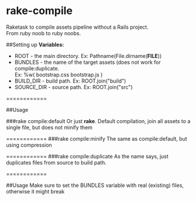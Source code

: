 rake-compile
============

Raketask to compile assets pipeline without a Rails project.<br>
From ruby noob to ruby noobs.

##Setting up
**Variables:**
* ROOT - the main directory. Ex: Pathname(File.dirname(__FILE__))
* BUNDLES - the name of the target assets (does not work for compile:duplicate. <br>     Ex: %w( bootstrap.css bootstrap.js )
* BUILD_DIR - build path. Ex: ROOT.join("build")
* SOURCE_DIR - source path. Ex: ROOT.join("src")

============

##Usage

###rake compile:default
Or just **rake**. Default compilation, join all assets to a single file, but does not minify them

============
###rake compile:minify
The same as compile:default, but using compression

============
###rake compile:duplicate
As the name says, just duplicates files from source to build path.

============

##Usage
Make sure to set the BUNDLES variable with real (existing) files, otherwise it might break
